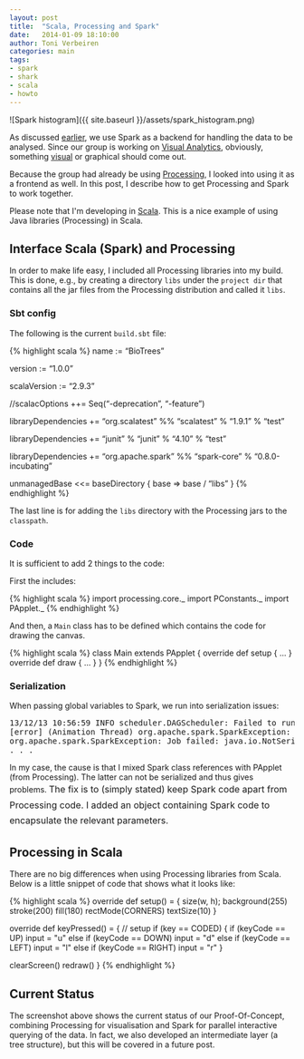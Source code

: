 ```yaml
---
layout: post
title:  "Scala, Processing and Spark"
date:   2014-01-09 18:10:00
author: Toni Verbeiren
categories: main
tags:
- spark
- shark
- scala
- howto
---
```

![Spark histogram]({{ site.baseurl }}/assets/spark_histogram.png)

As discussed [earlier](/2014/01/spark-for-genomic-data), we use Spark as a backend for handling the data to be analysed. Since our group is working on [Visual Analytics](http://en.wikipedia.org/wiki/Visual_analytics), obviously, something [visual](http://www.slideshare.net/jandot/visual-analytics-in-omics-why-what-how) or graphical should come out.

Because the group had already be using [Processing](http://processing.org/), I looked into using it as a frontend as well. In this post, I describe how to get Processing and Spark to work together.

Please note that I'm developing in [Scala](http://scala-lang.org/). This is a nice example of using Java libraries (Processing) in Scala.


## Interface Scala (Spark) and Processing
In order to make life easy, I included all Processing libraries into my build. This is done, e.g., by creating a directory `libs` under the `project dir` that contains all the jar files from the Processing distribution and called it `libs`.

### Sbt config
The following is the current `build.sbt` file:

{% highlight scala %}
name := “BioTrees”

version := “1.0.0”

scalaVersion := “2.9.3”

//scalacOptions ++= Seq(“-deprecation”, “-feature”)

libraryDependencies += “org.scalatest” %% “scalatest” % “1.9.1” % “test”

libraryDependencies += “junit” % “junit” % “4.10” % “test”

libraryDependencies += “org.apache.spark” %% “spark-core” % “0.8.0-incubating”

unmanagedBase &lt;&lt;= baseDirectory { base =&gt; base / “libs” }
{% endhighlight %}

The last line is for adding the `libs` directory with the Processing jars to the `classpath`.

### Code
It is sufficient to add 2 things to the code:

First the includes:

{% highlight scala %}
import processing.core._
import PConstants._
import PApplet._
{% endhighlight %}

And then, a `Main` class has to be defined which contains the code for drawing the canvas.

{% highlight scala %}
class Main extends PApplet {
  override def setup {
   ...
  }
  override def draw {
   ...
  }
}
{% endhighlight %}

### Serialization
When passing global variables to Spark, we run into serialization issues:

<pre>13/12/13 10:56:59 INFO scheduler.DAGScheduler: Failed to run reduce at biotree.scala:109
[error] (Animation Thread) org.apache.spark.SparkException: Job failed: java.io.NotSerializableException: processing.core.PApplet$InternalEventQueue
org.apache.spark.SparkException: Job failed: java.io.NotSerializableException: processing.core.PApplet$InternalEventQueue
. . .</pre>

In my case, the cause is that I mixed Spark class references with PApplet (from Processing). The latter can not be serialized and thus gives problems. </span><span style="line-height: 1.714285714; font-size: 1rem;">The fix is to (simply stated) keep Spark code apart from Processing code. I added an object containing Spark code to encapsulate the relevant parameters.

## Processing in Scala
There are no big differences when using Processing libraries from Scala. Below is a little snippet of code that shows what it looks like:

{% highlight scala %}
override def setup() = {
  size(w, h);
  background(255)
  stroke(200)
  fill(180)
  rectMode(CORNERS)
  textSize(10)
}

override def keyPressed() = {
  // setup
  if (key == CODED) {
    if (keyCode == UP) input = "u"
    else if (keyCode == DOWN) input = "d"
    else if (keyCode == LEFT) input = "l"
    else if (keyCode == RIGHT) input = "r"
  }

  clearScreen()
  redraw()
}
{% endhighlight %}

## Current Status
The screenshot above shows the current status of our Proof-Of-Concept, combining Processing for visualisation and Spark for parallel interactive querying of the data. In fact, we also developed an intermediate layer (a tree structure), but this will be covered in a future post.
